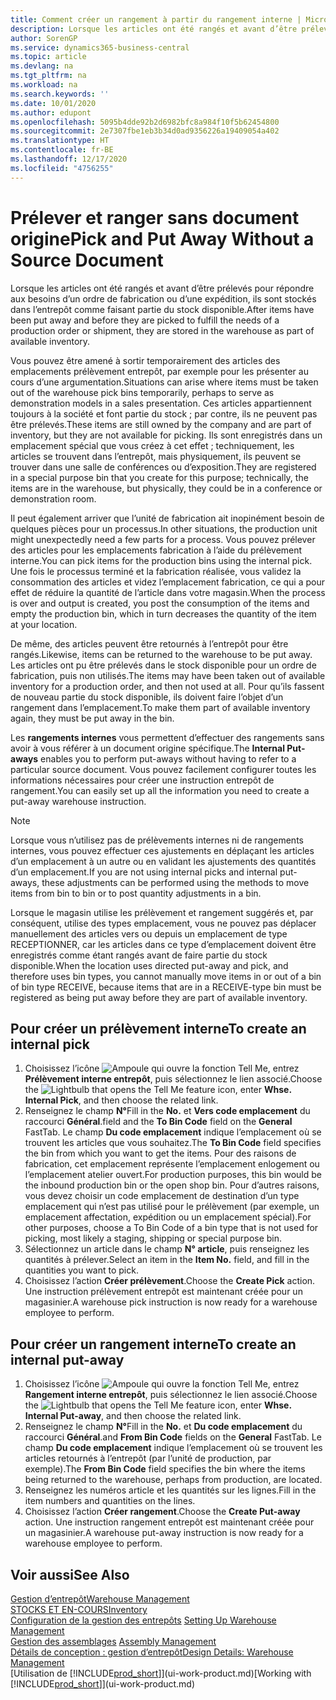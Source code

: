```yaml
---
title: Comment créer un rangement à partir du rangement interne | Microsoft Docs
description: Lorsque les articles ont été rangés et avant d’être prélevés pour répondre aux besoins d’un ordre de fabrication ou d’une expédition, ils sont stockés dans l’entrepôt comme faisant partie du stock disponible.
author: SorenGP
ms.service: dynamics365-business-central
ms.topic: article
ms.devlang: na
ms.tgt_pltfrm: na
ms.workload: na
ms.search.keywords: ''
ms.date: 10/01/2020
ms.author: edupont
ms.openlocfilehash: 5095b4dde92b2d6982bfc8a984f10f5b62454800
ms.sourcegitcommit: 2e7307fbe1eb3b34d0ad9356226a19409054a402
ms.translationtype: HT
ms.contentlocale: fr-BE
ms.lasthandoff: 12/17/2020
ms.locfileid: "4756255"
---
```

# <a name="pick-and-put-away-without-a-source-document"></a><span data-ttu-id="4b3c0-103">Prélever et ranger sans document origine</span><span class="sxs-lookup"><span data-stu-id="4b3c0-103">Pick and Put Away Without a Source Document</span></span>
<span data-ttu-id="4b3c0-104">Lorsque les articles ont été rangés et avant d’être prélevés pour répondre aux besoins d’un ordre de fabrication ou d’une expédition, ils sont stockés dans l’entrepôt comme faisant partie du stock disponible.</span><span class="sxs-lookup"><span data-stu-id="4b3c0-104">After items have been put away and before they are picked to fulfill the needs of a production order or shipment, they are stored in the warehouse as part of available inventory.</span></span>  

<span data-ttu-id="4b3c0-105">Vous pouvez être amené à sortir temporairement des articles des emplacements prélèvement entrepôt, par exemple pour les présenter au cours d’une argumentation.</span><span class="sxs-lookup"><span data-stu-id="4b3c0-105">Situations can arise where items must be taken out of the warehouse pick bins temporarily, perhaps to serve as demonstration models in a sales presentation.</span></span> <span data-ttu-id="4b3c0-106">Ces articles appartiennent toujours à la société et font partie du stock ; par contre, ils ne peuvent pas être prélevés.</span><span class="sxs-lookup"><span data-stu-id="4b3c0-106">These items are still owned by the company and are part of inventory, but they are not available for picking.</span></span> <span data-ttu-id="4b3c0-107">Ils sont enregistrés dans un emplacement spécial que vous créez à cet effet ; techniquement, les articles se trouvent dans l’entrepôt, mais physiquement, ils peuvent se trouver dans une salle de conférences ou d’exposition.</span><span class="sxs-lookup"><span data-stu-id="4b3c0-107">They are registered in a special purpose bin that you create for this purpose; technically, the items are in the warehouse, but physically, they could be in a conference or demonstration room.</span></span>  

<span data-ttu-id="4b3c0-108">Il peut également arriver que l’unité de fabrication ait inopinément besoin de quelques pièces pour un processus.</span><span class="sxs-lookup"><span data-stu-id="4b3c0-108">In other situations, the production unit might unexpectedly need a few parts for a process.</span></span> <span data-ttu-id="4b3c0-109">Vous pouvez prélever des articles pour les emplacements fabrication à l’aide du prélèvement interne.</span><span class="sxs-lookup"><span data-stu-id="4b3c0-109">You can pick items for the production bins using the internal pick.</span></span> <span data-ttu-id="4b3c0-110">Une fois le processus terminé et la fabrication réalisée, vous validez la consommation des articles et videz l’emplacement fabrication, ce qui a pour effet de réduire la quantité de l’article dans votre magasin.</span><span class="sxs-lookup"><span data-stu-id="4b3c0-110">When the process is over and output is created, you post the consumption of the items and empty the production bin, which in turn decreases the quantity of the item at your location.</span></span>  

<span data-ttu-id="4b3c0-111">De même, des articles peuvent être retournés à l’entrepôt pour être rangés.</span><span class="sxs-lookup"><span data-stu-id="4b3c0-111">Likewise, items can be returned to the warehouse to be put away.</span></span> <span data-ttu-id="4b3c0-112">Les articles ont pu être prélevés dans le stock disponible pour un ordre de fabrication, puis non utilisés.</span><span class="sxs-lookup"><span data-stu-id="4b3c0-112">The items may have been taken out of available inventory for a production order, and then not used at all.</span></span> <span data-ttu-id="4b3c0-113">Pour qu’ils fassent de nouveau partie du stock disponible, ils doivent faire l’objet d’un rangement dans l’emplacement.</span><span class="sxs-lookup"><span data-stu-id="4b3c0-113">To make them part of available inventory again, they must be put away in the bin.</span></span>  

<span data-ttu-id="4b3c0-114">Les **rangements internes** vous permettent d’effectuer des rangements sans avoir à vous référer à un document origine spécifique.</span><span class="sxs-lookup"><span data-stu-id="4b3c0-114">The **Internal Put-aways** enables you to perform put-aways without having to refer to a particular source document.</span></span> <span data-ttu-id="4b3c0-115">Vous pouvez facilement configurer toutes les informations nécessaires pour créer une instruction entrepôt de rangement.</span><span class="sxs-lookup"><span data-stu-id="4b3c0-115">You can easily set up all the information you need to create a put-away warehouse instruction.</span></span>  

> [!NOTE]  
>  <span data-ttu-id="4b3c0-116">Lorsque vous n’utilisez pas de prélèvements internes ni de rangements internes, vous pouvez effectuer ces ajustements en déplaçant les articles d’un emplacement à un autre ou en validant les ajustements des quantités d’un emplacement.</span><span class="sxs-lookup"><span data-stu-id="4b3c0-116">If you are not using internal picks and internal put-aways, these adjustments can be performed using the methods to move items from bin to bin or to post quantity adjustments in a bin.</span></span>  
>   
>  <span data-ttu-id="4b3c0-117">Lorsque le magasin utilise les prélèvement et rangement suggérés et, par conséquent, utilise des types emplacement, vous ne pouvez pas déplacer manuellement des articles vers ou depuis un emplacement de type RECEPTIONNER, car les articles dans ce type d’emplacement doivent être enregistrés comme étant rangés avant de faire partie du stock disponible.</span><span class="sxs-lookup"><span data-stu-id="4b3c0-117">When the location uses directed put-away and pick, and therefore uses bin types, you cannot manually move items in or out of a bin of bin type RECEIVE, because items that are in a RECEIVE-type bin must be registered as being put away before they are part of available inventory.</span></span>  

## <a name="to-create-an-internal-pick"></a><span data-ttu-id="4b3c0-118">Pour créer un prélèvement interne</span><span class="sxs-lookup"><span data-stu-id="4b3c0-118">To create an internal pick</span></span>  
1.  <span data-ttu-id="4b3c0-119">Choisissez l’icône ![Ampoule qui ouvre la fonction Tell Me](media/ui-search/search_small.png "Dites-moi ce que vous voulez faire"), entrez **Prélèvement interne entrepôt**, puis sélectionnez le lien associé.</span><span class="sxs-lookup"><span data-stu-id="4b3c0-119">Choose the ![Lightbulb that opens the Tell Me feature](media/ui-search/search_small.png "Tell me what you want to do") icon, enter **Whse. Internal Pick**, and then choose the related link.</span></span>  
2.  <span data-ttu-id="4b3c0-120">Renseignez le champ **N°**</span><span class="sxs-lookup"><span data-stu-id="4b3c0-120">Fill in the **No.**</span></span> <span data-ttu-id="4b3c0-121">et **Vers code emplacement** du raccourci **Général**.</span><span class="sxs-lookup"><span data-stu-id="4b3c0-121">field and the **To Bin Code** field on the **General** FastTab.</span></span> <span data-ttu-id="4b3c0-122">Le champ **Du code emplacement** indique l’emplacement où se trouvent les articles que vous souhaitez.</span><span class="sxs-lookup"><span data-stu-id="4b3c0-122">The **To Bin Code** field specifies the bin from which you want to get the items.</span></span> <span data-ttu-id="4b3c0-123">Pour des raisons de fabrication, cet emplacement représente l’emplacement enlogement ou l’emplacement atelier ouvert.</span><span class="sxs-lookup"><span data-stu-id="4b3c0-123">For production purposes, this bin would be the inbound production bin or the open shop bin.</span></span> <span data-ttu-id="4b3c0-124">Pour d’autres raisons, vous devez choisir un code emplacement de destination d’un type emplacement qui n’est pas utilisé pour le prélèvement (par exemple, un emplacement affectation, expédition ou un emplacement spécial).</span><span class="sxs-lookup"><span data-stu-id="4b3c0-124">For other purposes, choose a To Bin Code of a bin type that is not used for picking, most likely a staging, shipping or special purpose bin.</span></span>  
3.  <span data-ttu-id="4b3c0-125">Sélectionnez un article dans le champ **N° article**, puis renseignez les quantités à prélever.</span><span class="sxs-lookup"><span data-stu-id="4b3c0-125">Select an item in the **Item No.** field, and fill in the quantities you want to pick.</span></span>  
4. <span data-ttu-id="4b3c0-126">Choisissez l’action **Créer prélèvement**.</span><span class="sxs-lookup"><span data-stu-id="4b3c0-126">Choose the **Create Pick** action.</span></span> <span data-ttu-id="4b3c0-127">Une instruction prélèvement entrepôt est maintenant créée pour un magasinier.</span><span class="sxs-lookup"><span data-stu-id="4b3c0-127">A warehouse pick instruction is now ready for a warehouse employee to perform.</span></span>  

## <a name="to-create-an-internal-put-away"></a><span data-ttu-id="4b3c0-128">Pour créer un rangement interne</span><span class="sxs-lookup"><span data-stu-id="4b3c0-128">To create an internal put-away</span></span>  
1.  <span data-ttu-id="4b3c0-129">Choisissez l’icône ![Ampoule qui ouvre la fonction Tell Me](media/ui-search/search_small.png "Dites-moi ce que vous voulez faire"), entrez **Rangement interne entrepôt**, puis sélectionnez le lien associé.</span><span class="sxs-lookup"><span data-stu-id="4b3c0-129">Choose the ![Lightbulb that opens the Tell Me feature](media/ui-search/search_small.png "Tell me what you want to do") icon, enter **Whse. Internal Put-away**, and then choose the related link.</span></span>  
2.  <span data-ttu-id="4b3c0-130">Renseignez le champ **N°**</span><span class="sxs-lookup"><span data-stu-id="4b3c0-130">Fill in the **No.**</span></span> <span data-ttu-id="4b3c0-131">et **Du code emplacement** du raccourci **Général**.</span><span class="sxs-lookup"><span data-stu-id="4b3c0-131">and **From Bin Code** fields on the **General** FastTab.</span></span> <span data-ttu-id="4b3c0-132">Le champ **Du code emplacement** indique l’emplacement où se trouvent les articles retournés à l’entrepôt (par l’unité de production, par exemple).</span><span class="sxs-lookup"><span data-stu-id="4b3c0-132">The **From Bin Code** field specifies the bin where the items being returned to the warehouse, perhaps from production, are located.</span></span>  
3.  <span data-ttu-id="4b3c0-133">Renseignez les numéros article et les quantités sur les lignes.</span><span class="sxs-lookup"><span data-stu-id="4b3c0-133">Fill in the item numbers and quantities on the lines.</span></span>  
4.  <span data-ttu-id="4b3c0-134">Choisissez l’action **Créer rangement**.</span><span class="sxs-lookup"><span data-stu-id="4b3c0-134">Choose the **Create Put-away** action.</span></span> <span data-ttu-id="4b3c0-135">Une instruction rangement entrepôt est maintenant créée pour un magasinier.</span><span class="sxs-lookup"><span data-stu-id="4b3c0-135">A warehouse put-away instruction is now ready for a warehouse employee to perform.</span></span>  

## <a name="see-also"></a><span data-ttu-id="4b3c0-136">Voir aussi</span><span class="sxs-lookup"><span data-stu-id="4b3c0-136">See Also</span></span>  
[<span data-ttu-id="4b3c0-137">Gestion d’entrepôt</span><span class="sxs-lookup"><span data-stu-id="4b3c0-137">Warehouse Management</span></span>](warehouse-manage-warehouse.md)  
[<span data-ttu-id="4b3c0-138">STOCKS ET EN-COURS</span><span class="sxs-lookup"><span data-stu-id="4b3c0-138">Inventory</span></span>](inventory-manage-inventory.md)  
<span data-ttu-id="4b3c0-139">[Configuration de la gestion des entrepôts](warehouse-setup-warehouse.md)   </span><span class="sxs-lookup"><span data-stu-id="4b3c0-139">[Setting Up Warehouse Management](warehouse-setup-warehouse.md)   </span></span>  
<span data-ttu-id="4b3c0-140">[Gestion des assemblages](assembly-assemble-items.md)  </span><span class="sxs-lookup"><span data-stu-id="4b3c0-140">[Assembly Management](assembly-assemble-items.md)  </span></span>  
[<span data-ttu-id="4b3c0-141">Détails de conception : gestion d’entrepôt</span><span class="sxs-lookup"><span data-stu-id="4b3c0-141">Design Details: Warehouse Management</span></span>](design-details-warehouse-management.md)  
<span data-ttu-id="4b3c0-142">[Utilisation de [!INCLUDE[prod_short](includes/prod_short.md)]](ui-work-product.md)</span><span class="sxs-lookup"><span data-stu-id="4b3c0-142">[Working with [!INCLUDE[prod_short](includes/prod_short.md)]](ui-work-product.md)</span></span>
